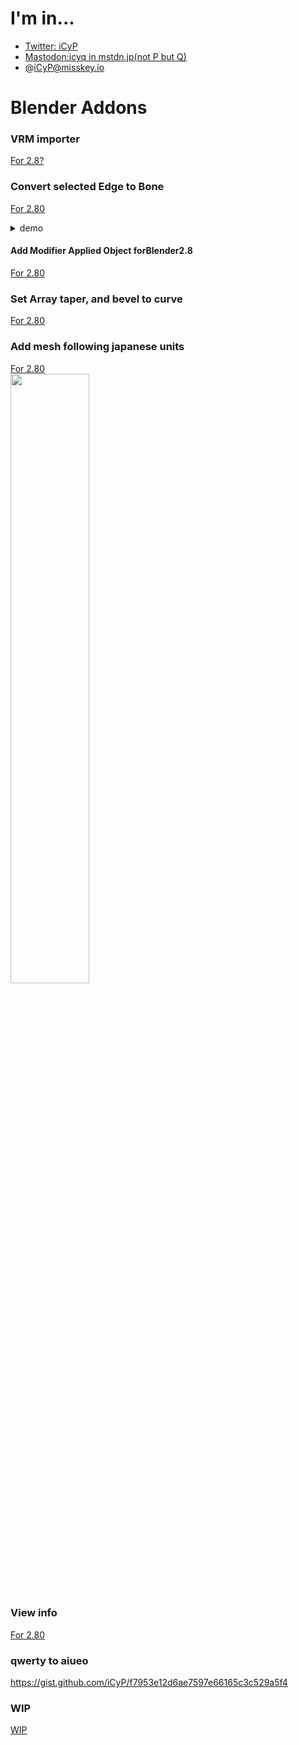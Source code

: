 # I'm in...
 - [Twitter: iCyP](https://twitter.com/iCyP)
 - <a rel="me" href="https://mstdn.jp/@icyq">Mastodon:icyq in mstdn.jp(not P but Q)</a>
 - @iCyP@misskey.io
# Blender Addons
### VRM importer
[For 2.8?](https://github.com/iCyP/VRM_IMPORTER_for_Blender2_8)
### Convert selected Edge to Bone
[For 2.80](https://github.com/iCyP/edge_to_bone_for_blender_2_8)
<details>
<summary>demo</summary>
<pre>
<code>
<script type="application/javascript" src="https://embed.nicovideo.jp/watch/sm34800449/script?w=640&h=360"></script><noscript><a href="https://www.nicovideo.jp/watch/sm34800449">edge_to_bone_for_blender_2_8 デモ</a></noscript>
</code>
</pre>
</details>

#### Add Modifier Applied Object forBlender2.8
[For 2.80](https://github.com/iCyP/Add_Modifier_Applied_Object_forBlender2_8)

### Set Array taper, and bevel to curve 
[For 2.80](https://github.com/iCyP/curve_array_for_blender2_8)
### Add mesh following japanese units
[For 2.80](https://github.com/iCyP/japanese-units-mesh_addon)<br>
<img src="../Res/jp_mesh.png" width="50%">
### View info
[For 2.80](https://github.com/iCyP/View_info_for_blender2_8)

### qwerty to aiueo

https://gist.github.com/iCyP/f7953e12d6ae7597e66165c3c529a5f4

### WIP
[WIP](https://github.com/iCyP/color_helper_for_blender2_8)









